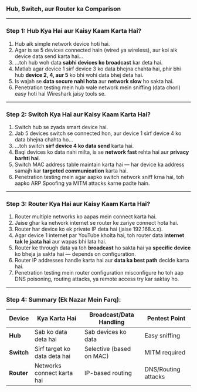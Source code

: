 ### **Hub, Switch, aur Router ka Comparison**

---

### **Step 1: Hub Kya Hai aur Kaisy Kaam Karta Hai?**

1. Hub aik simple network device hoti hai.
2. Agar is se 5 devices connected hain (wired ya wireless), aur koi aik device data send karta hai...
3. ...toh hub woh data **sabhi devices ko broadcast** kar deta hai.
4. Matlab agar device 1 sirf device 3 ko data bhejna chahta hai, phir bhi hub **device 2, 4, aur 5** ko bhi wohi data bhej deta hai.
5. Is wajah se **data secure nahi hota** aur **network slow** ho sakta hai.
6. Penetration testing mein hub wale network mein sniffing (data chori) easy hoti hai Wireshark jaisy tools se.

---

### **Step 2: Switch Kya Hai aur Kaisy Kaam Karta Hai?**

1. Switch hub se zyada smart device hai.
2. Jab 5 devices switch se connected hon, aur device 1 sirf device 4 ko data bhejna chahta ho...
3. ...toh switch **sirf device 4 ko data send** karta hai.
4. Baqi devices ko data nahi milta, is se **network fast** rehta hai aur **privacy barhti hai**.
5. Switch MAC address table maintain karta hai — har device ka address samajh kar **targeted communication** karta hai.
6. Penetration testing mein agar aapko switch network sniff krna hai, toh aapko ARP Spoofing ya MITM attacks karne padte hain.

---

### **Step 3: Router Kya Hai aur Kaisy Kaam Karta Hai?**

1. Router multiple networks ko aapas mein connect karta hai.
2. Jaise ghar ka network internet se router ke zariye connect hota hai.
3. Router har device ko ek private IP deta hai (jaise 192.168.x.x).
4. Agar device 1 internet par YouTube kholta hai, toh router data **internet tak le jaata hai** aur wapas bhi lata hai.
5. Router ke through data ya toh **broadcast** ho sakta hai ya **specific device** ko bheja ja sakta hai — depends on configuration.
6. Router IP addresses handle karta hai aur **data ka best path** decide karta hai.
7. Penetration testing mein router configuration misconfigure ho toh aap DNS poisoning, routing attacks, ya remote access try kar saktay ho.

---

### **Step 4: Summary (Ek Nazar Mein Farq):**

| Device     | Kya Karta Hai                | Broadcast/Data Handling  | Pentest Point       |
| ---------- | ---------------------------- | ------------------------ | ------------------- |
| **Hub**    | Sab ko data deta hai         | Sab devices ko data      | Easy sniffing       |
| **Switch** | Sirf target ko data deta hai | Selective (based on MAC) | MITM required       |
| **Router** | Networks connect karta hai   | IP-based routing         | DNS/Routing attacks |

